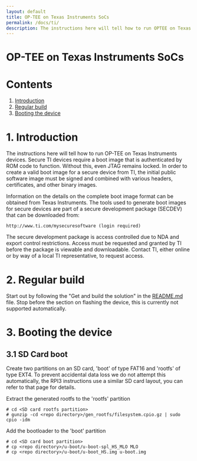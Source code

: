 ```yaml
---
layout: default
title: OP-TEE on Texas Instruments SoCs
permalink: /docs/ti/
description: The instructions here will tell how to run OPTEE on Texas Instruments devices.
---
```


# OP-TEE on Texas Instruments SoCs

# Contents
1. [Introduction](#1-introduction)
2. [Regular build](#2-regular-build)
3. [Booting the device](#3-booting-the-device)

# 1. Introduction
The instructions here will tell how to run OP-TEE on Texas Instruments
devices. Secure TI devices require a boot image that is authenticated by ROM
code to function. Without this, even JTAG remains locked. In order to create
a valid boot image for a secure device from TI, the initial public software
image must be signed and combined with various headers, certificates, and
other binary images.

Information on the details on the complete boot image format can be obtained
from Texas Instruments. The tools used to generate boot images for secure
devices are part of a secure development package (SECDEV) that can be
downloaded from:

	http://www.ti.com/mysecuresoftware (login required)

The secure development package is access controlled due to NDA and export
control restrictions. Access must be requested and granted by TI before the
package is viewable and downloadable. Contact TI, either online or by way
of a local TI representative, to request access.

# 2. Regular build
Start out by following the "Get and build the solution" in the [README.md] file.
Stop before the section on flashing the device, this is currently not supported
automatically.

# 3. Booting the device

## 3.1 SD Card boot

Create two partitions on an SD card, 'boot' of type FAT16 and 'rootfs' of type
EXT4. To prevent accidental data loss we do not attempt this automatically, the
RPI3 instructions use a similar SD card layout, you can refer to that page for
details.

Extract the generated rootfs to the 'rootfs' partition
```
# cd <SD card rootfs partition>
# gunzip -cd <repo directory>/gen_rootfs/filesystem.cpio.gz | sudo cpio -idm
```

Add the bootloader to the 'boot' partition
```
# cd <SD card boot partition>
# cp <repo directory>/u-boot/u-boot-spl_HS_MLO MLO
# cp <repo directory>/u-boot/u-boot_HS.img u-boot.img
```

[README.md]: ../build/
